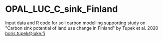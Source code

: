# OPAL_LUC_C_sink_Finland
Input data and R code for soil carbon modelling supporting study on "Carbon sink potential of land use change in Finland" by Tupek et al. 2020
boris.tupek@luke.fi
